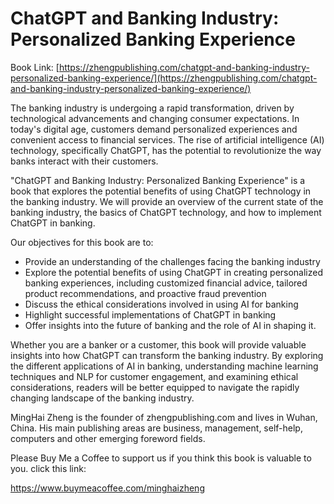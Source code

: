 # ChatGPT and Banking Industry: Personalized Banking Experience

Book Link: [https://zhengpublishing.com/chatgpt-and-banking-industry-personalized-banking-experience/](https://zhengpublishing.com/chatgpt-and-banking-industry-personalized-banking-experience/)

The banking industry is undergoing a rapid transformation, driven by technological advancements and changing consumer expectations. In today's digital age, customers demand personalized experiences and convenient access to financial services. The rise of artificial intelligence (AI) technology, specifically ChatGPT, has the potential to revolutionize the way banks interact with their customers.

"ChatGPT and Banking Industry: Personalized Banking Experience" is a book that explores the potential benefits of using ChatGPT technology in the banking industry. We will provide an overview of the current state of the banking industry, the basics of ChatGPT technology, and how to implement ChatGPT in banking.

Our objectives for this book are to:

* Provide an understanding of the challenges facing the banking industry
* Explore the potential benefits of using ChatGPT in creating personalized banking experiences, including customized financial advice, tailored product recommendations, and proactive fraud prevention
* Discuss the ethical considerations involved in using AI for banking
* Highlight successful implementations of ChatGPT in banking
* Offer insights into the future of banking and the role of AI in shaping it.

Whether you are a banker or a customer, this book will provide valuable insights into how ChatGPT can transform the banking industry. By exploring the different applications of AI in banking, understanding machine learning techniques and NLP for customer engagement, and examining ethical considerations, readers will be better equipped to navigate the rapidly changing landscape of the banking industry.

MingHai Zheng is the founder of zhengpublishing.com and lives in Wuhan, China. His main publishing areas are business, management, self-help, computers and other emerging foreword fields.

Please Buy Me a Coffee to support us if you think this book is valuable to you. click this link:

https://www.buymeacoffee.com/minghaizheng
